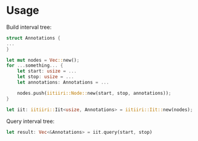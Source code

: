 # Usage

Build interval tree:
```rust
struct Annotations {
...
}

let mut nodes = Vec::new();
for ...something... {
	let start: usize = ...
	let stop: usize = ...
	let annotations: Annotations = ...

	nodes.push(iitiiri::Node::new(start, stop, annotations));
}

let iit: iitiiri::Iit<usize, Annotations> = iitiiri::Iit::new(nodes);
```

Query interval tree:
```rust
let result: Vec<&Annotations> = iit.query(start, stop)
```
